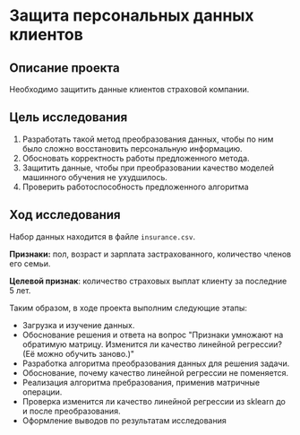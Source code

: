 # Защита персональных данных клиентов

## Описание проекта
Необходимо защитить данные клиентов страховой компании. 


## Цель исследования

1. Разработать такой метод преобразования данных, чтобы по ним было сложно восстановить персональную информацию. 
2. Обосновать корректность работы предложенного метода.
3. Защитить данные, чтобы при преобразовании качество моделей машинного обучения не ухудшилось. 
4. Проверить работоспособность предложенного алгоритма


## Ход исследования

Набор данных находится в файле `insurance.csv`.

**Признаки:** пол, возраст и зарплата застрахованного, количество членов его семьи.

**Целевой признак**: количество страховых выплат клиенту за последние 5 лет.

Таким образом, в ходе проекта выполним следующие этапы:

* Загрузка и изучение данных.
* Обоснование решения и ответа на вопрос "Признаки умножают на обратимую матрицу. Изменится ли качество линейной регрессии? (Её можно обучить заново.)"
* Разработка алгоритма преобразования данных для решения задачи. 
* Обоснование, почему качество линейной регрессии не поменяется.
* Реализация алгоритма пребразования, применив матричные операции. 
* Проверка изменится ли качество линейной регрессии из sklearn до и после преобразования.
* Оформление выводов по результатам исследования
